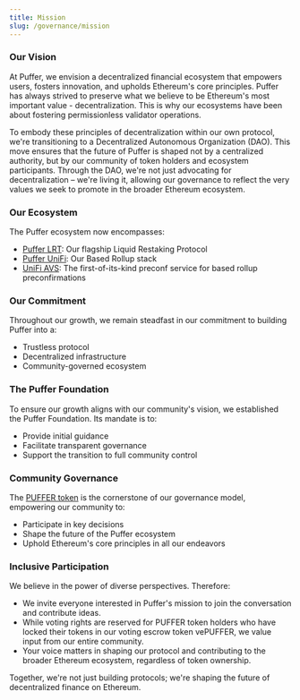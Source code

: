 ```yaml
---
title: Mission
slug: /governance/mission
---
```


### Our Vision
At Puffer, we envision a decentralized financial ecosystem that empowers users, fosters innovation, and upholds Ethereum's core principles. Puffer has always strived to preserve what we believe to be Ethereum's most important value - decentralization. This is why our ecosystems have been about fostering permissionless validator operations.

To embody these principles of decentralization within our own protocol, we're transitioning to a Decentralized Autonomous Organization (DAO). This move ensures that the future of Puffer is shaped not by a centralized authority, but by our community of token holders and ecosystem participants. Through the DAO, we're not just advocating for decentralization – we're living it, allowing our governance to reflect the very values we seek to promote in the broader Ethereum ecosystem.

### Our Ecosystem
The Puffer ecosystem now encompasses:

- [Puffer LRT](https://www.puffer.fi/restake): Our flagship Liquid Restaking Protocol
- [Puffer UniFi](https://unifi.puffer.fi/): Our Based Rollup stack 
- [UniFi AVS](https://docs.puffer.fi/unifi-avs-intro/): The first-of-its-kind preconf service for based rollup preconfirmations

### Our Commitment
Throughout our growth, we remain steadfast in our commitment to building Puffer into a:

- Trustless protocol
- Decentralized infrastructure
- Community-governed ecosystem

### The Puffer Foundation
To ensure our growth aligns with our community's vision, we established the Puffer Foundation. Its mandate is to:

- Provide initial guidance
- Facilitate transparent governance
- Support the transition to full community control

### Community Governance
The [PUFFER token](./governance-token.md) is the cornerstone of our governance model, empowering our community to:

- Participate in key decisions
- Shape the future of the Puffer ecosystem
- Uphold Ethereum's core principles in all our endeavors

### Inclusive Participation
We believe in the power of diverse perspectives. Therefore:

- We invite everyone interested in Puffer's mission to join the conversation and contribute ideas.
- While voting rights are reserved for PUFFER token holders who have locked their tokens in our voting escrow token vePUFFER, we value input from our entire community.
- Your voice matters in shaping our protocol and contributing to the broader Ethereum ecosystem, regardless of token ownership.

Together, we're not just building protocols; we're shaping the future of decentralized finance on Ethereum.